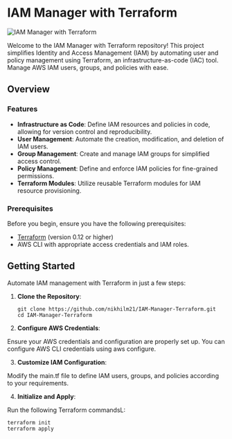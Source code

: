# IAM Manager with Terraform

![IAM Manager with Terraform](https://img.shields.io/badge/IAM%20Manager%20with%20Terraform-Automate%20Access%20Management-blue.svg)

Welcome to the IAM Manager with Terraform repository! This project simplifies Identity and Access Management (IAM) by automating user and policy management using Terraform, an infrastructure-as-code (IAC) tool. Manage AWS IAM users, groups, and policies with ease.

## Overview

### Features

- **Infrastructure as Code**: Define IAM resources and policies in code, allowing for version control and reproducibility.
- **User Management**: Automate the creation, modification, and deletion of IAM users.
- **Group Management**: Create and manage IAM groups for simplified access control.
- **Policy Management**: Define and enforce IAM policies for fine-grained permissions.
- **Terraform Modules**: Utilize reusable Terraform modules for IAM resource provisioning.

### Prerequisites

Before you begin, ensure you have the following prerequisites:

- [Terraform](https://www.terraform.io/downloads.html) (version 0.12 or higher)
- AWS CLI with appropriate access credentials and IAM roles.

## Getting Started

Automate IAM management with Terraform in just a few steps:

1. **Clone the Repository**:

   ```shell
   git clone https://github.com/nikhilm21/IAM-Manager-Terraform.git
   cd IAM-Manager-Terraform

2. **Configure AWS Credentials**:

Ensure your AWS credentials and configuration are properly set up. You can configure AWS CLI credentials using aws configure.

3. **Customize IAM Configuration**:

Modify the main.tf file to define IAM users, groups, and policies according to your requirements.

4. **Initialize and Apply**:

Run the following Terraform commandsL: 

   ```shell
   terraform init
   terraform apply


